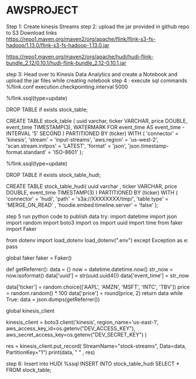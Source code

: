 # AWSPROJECT

Step 1: Create kinesis Streams step 2: upload the jar provided in github repo to S3 Download links https://repo1.maven.org/maven2/org/apache/flink/flink-s3-fs-hadoop/1.13.0/flink-s3-fs-hadoop-1.13.0.jar

https://repo1.maven.org/maven2/org/apache/hudi/hudi-flink-bundle_2.12/0.10.1/hudi-flink-bundle_2.12-0.10.1.jar

step 3: Head over to Kinesis Data Analytics and create a Notebook and upload the jar files while creating notebook step 4 : execute sql commands %flink.conf execution.checkpointing.interval 5000

%flink.ssql(type=update)

DROP TABLE if exists stock_table;

CREATE TABLE stock_table ( uuid varchar, ticker VARCHAR, price DOUBLE, event_time TIMESTAMP(3), WATERMARK FOR event_time AS event_time - INTERVAL '5' SECOND ) PARTITIONED BY (ticker) WITH ( 'connector' = 'kinesis', 'stream' = 'input-streams', 'aws.region' = 'us-west-2', 'scan.stream.initpos' = 'LATEST', 'format' = 'json', 'json.timestamp-format.standard' = 'ISO-8601' );

%flink.ssql(type=update)

DROP TABLE if exists stock_table_hudi;

CREATE TABLE stock_table_hudi( uuid varchar , ticker VARCHAR, price DOUBLE, event_time TIMESTAMP(3) ) PARTITIONED BY (ticker) WITH ( 'connector' = 'hudi', 'path' = 's3a://XXXXXXXX/tmp/', 'table.type' = 'MERGE_ON_READ' , 'hoodie.embed.timeline.server' = 'false' );

step 5 run python code to publish data try: import datetime import json import random import boto3 import os import uuid import time from faker import Faker

from dotenv import load_dotenv
load_dotenv(".env")
except Exception as e: pass

global faker faker = Faker()

def getReferrer(): data = {} now = datetime.datetime.now() str_now = now.isoformat() data['uuid'] = str(uuid.uuid4()) data['event_time'] = str_now

data['ticker'] = random.choice(['AAPL', 'AMZN', 'MSFT', 'INTC', 'TBV'])
price = random.random() * 100
data['price'] = round(price, 2)
return data
while True: data = json.dumps(getReferrer())

global kinesis_client

kinesis_client = boto3.client('kinesis',
                              region_name='us-east-1',
                              aws_access_key_id=os.getenv("DEV_ACCESS_KEY"),
                              aws_secret_access_key=os.getenv("DEV_SECRET_KEY")
                              )

res = kinesis_client.put_record(
    StreamName="stock-streams",
    Data=data,
    PartitionKey="1")
print(data, " " , res)

step 6: Insert into HUDI %ssql INSERT INTO stock_table_hudi SELECT * FROM stock_table;
